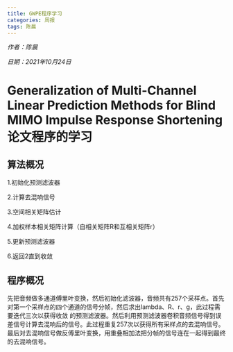 ```yaml
---
title: GWPE程序学习
categories: 周报
tags: 陈晨
---
```


*作者：陈晨*

*日期：2021年10月24日*

# Generalization of Multi-Channel Linear Prediction Methods for Blind MIMO Impulse Response Shortening 论文程序的学习

## 算法概况

1.初始化预测滤波器

2.计算去混响信号

3.空间相关矩阵估计

4.加权样本相关矩阵计算（自相关矩阵R和互相关矩阵r）

5.更新预测滤波器

6.返回2直到收敛

## 程序概况

先把音频做多通道傅里叶变换，然后初始化滤波器，音频共有257个采样点。首先对第一个采样点的四个通道的信号分帧，然后求出lambda、R、r、g，此过程需要迭代三次以获得收敛 的预测滤波器。然后利用预测滤波器卷积音频信号得到误差信号计算去混响后的信号。此过程重复257次以获得所有采样点的去混响信号。最后对去混响信号做反傅里叶变换，用重叠相加法把分帧的信号连在一起得到最终的去混响信号。

